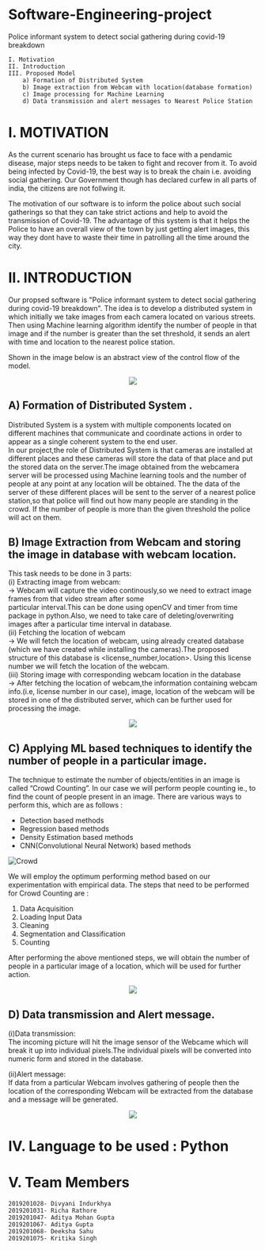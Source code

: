 # Software-Engineering-project
Police informant system to detect social gathering during covid-19 breakdown

    I. Motivation
    II. Introduction
    III. Proposed Model
        a) Formation of Distributed System
        b) Image extraction from Webcam with location(database formation)
        c) Image processing for Machine Learning
        d) Data transmission and alert messages to Nearest Police Station

# I. MOTIVATION

As the current scenario has brought us face to face with a pendamic disease, major steps needs to be taken to fight and recover from it. To avoid being infected by Covid-19, the best way is to break the chain i.e. avoiding social gathering. Our Government though has declared curfew in all parts of india, the citizens are not follwing it. 

The motivation of our software is to inform the police about such social gatherings so that they can take strict actions and help to avoid the transmission of Covid-19. The advantage of this system is that it helps the Police to have an overall view of the town by just getting alert images, this way they dont have to waste their time in patrolling all the time around the city.

# II. INTRODUCTION

Our propsed software is "Police informant system to detect social gathering during covid-19 breakdown". The idea is to develop a distributed system in which initially we take images from each camera located on various streets. Then using Machine learning algorithm identify the number of people in that image and if the number is greater than the set threshold, it sends an alert with time and location to the nearest police station.

Shown in the image below is an abstract view of the control flow of the model. 

<p align="center">
  <img src="images/model_intro.png">
</p>

 ## A) Formation of Distributed System .
    
Distributed System is a system with multiple components located on different machines that communicate and coordinate actions in order to appear as a single coherent system to the end user.\
In our project,the role of Distributed System is that cameras are installed at different places and these cameras will store the data of that place and put the stored data on the server.The image obtained from the webcamera server will be processed using Machine learning tools and the number of people at any point at any location will be obtained. The the data of the server of these different places will be sent to the server of a nearest police station,so that police will find out how many people are standing in the       crowd. If the number of people is more than the given threshold the police will act on them.
    
## B) Image Extraction from Webcam and storing the image in database with webcam location.

  This task needs to be done in 3 parts:\
   (i) Extracting image from webcam:\
      → Webcam will capture the video continously,so we need to extract image frames from that video stream after some       
        particular interval.This can be done using openCV and timer from time package in python.Also, we need to take care of 
        deleting/overwriting images after a particular time interval in database.\
   (ii) Fetching the location of webcam\
      → We will fetch the location of webcam, using already created database (which we have created while installing the             cameras).The proposed structure of this database is <license_number,location>. Using this license number we will
        fetch the location of the webcam.\
   (iii) Storing image with corresponding webcam location in the database\
       → After fetching the location of webcam,the information containing webcam info.(i.e, license number in our case),
         image, location of the webcam will be stored in one of the distributed server, which can be further used for
         processing the image.
         
<p align="center">
  <img src="images/stage1.png">
</p>

## C) Applying ML based techniques to identify the number of people in a particular image.
The technique to estimate the number of objects/entities in an image is called “Crowd Counting”. In our case we will perform people counting ie., to find the count of people present in an image. There are various ways to perform this, which are as follows : 

* Detection based methods
* Regression based methods
* Density Estimation based methods
* CNN(Convolutional Neural Network) based methods

 ![Crowd](https://miro.medium.com/max/878/1*BxF31bnOrPR5YbgLqv_wfQ.jpeg)

We will employ the optimum performing method based on our experimentation with empirical data. The steps that need to be performed for Crowd Counting are :
1) Data Acquisition
2) Loading Input Data
3) Cleaning
4) Segmentation and Classification
5) Counting

After performing the above mentioned steps, we will obtain the number of people in a particular image of a location, which will be used for further action.

<p align="center">
  <img src="images/stage2.png">
</p>

## D) Data transmission and Alert message.

  (i)Data transmission:\
        The incoming picture will hit the image sensor of the Webcame which will break it up into individual pixels.The individual pixels will be converted into numeric form  and stored in the database.

  (ii)Alert message:\
        If data from a particular Webcam involves gathering of people then the location of the corresponding Webcam will be extracted from the database and a message will be generated.
        
<p align="center">
  <img src="images/stage3.png">
</p>

# IV. Language to be used : Python 
# V. Team Members
    2019201028- Divyani Indurkhya
    2019201031- Richa Rathore
    2019201047- Aditya Mohan Gupta
    2019201067- Aditya Gupta
    2019201068- Deeksha Sahu
    2019201075- Kritika Singh
